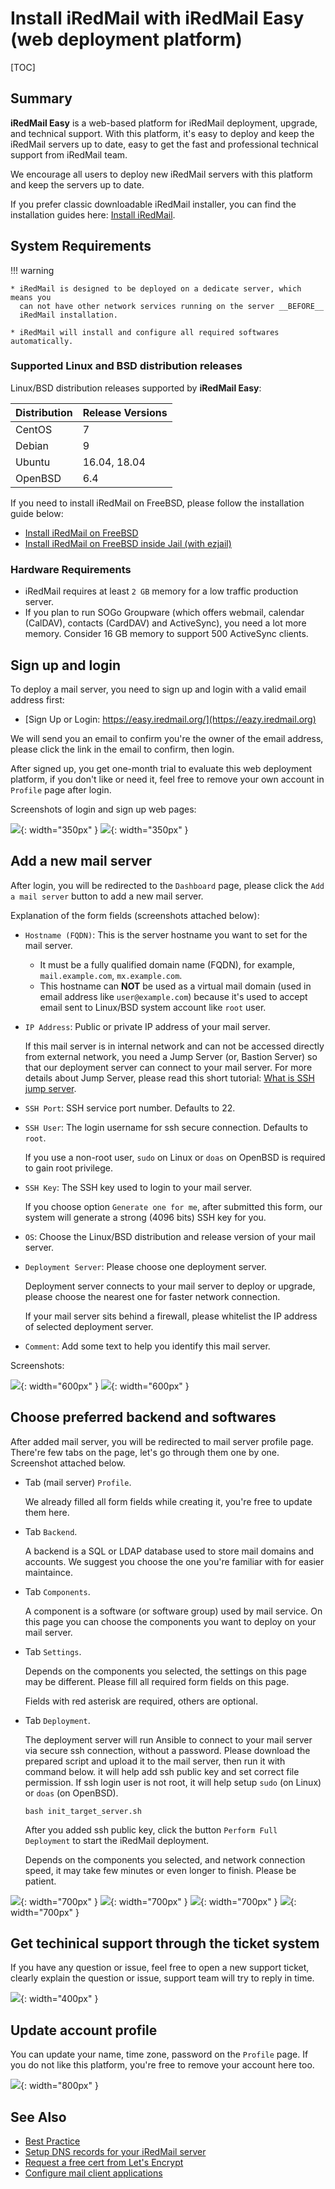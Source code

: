 # Install iRedMail with iRedMail Easy (web deployment platform)

[TOC]

## Summary

__iRedMail Easy__ is a web-based platform for iRedMail deployment, upgrade, and
technical support. With this platform, it's easy to deploy and keep the
iRedMail servers up to date, easy to get the fast and professional technical
support from iRedMail team.

We encourage all users to deploy new iRedMail servers with this platform and
keep the servers up to date.

If you prefer classic downloadable iRedMail installer, you can find the
installation guides here: [Install iRedMail](./index.html#install).

## System Requirements

!!! warning

    * iRedMail is designed to be deployed on a dedicate server, which means you
      can not have other network services running on the server __BEFORE__
      iRedMail installation.
    
    * iRedMail will install and configure all required softwares automatically.

### Supported Linux and BSD distribution releases

Linux/BSD distribution releases supported by __iRedMail Easy__:

Distribution | Release Versions
--- |---
CentOS | 7
Debian | 9
Ubuntu | 16.04, 18.04
OpenBSD | 6.4

If you need to install iRedMail on FreeBSD, please follow the installation
guide below:

* [Install iRedMail on FreeBSD](./install.iredmail.on.freebsd.html)
* [Install iRedMail on FreeBSD inside Jail (with ezjail)](./install.iredmail.on.freebsd.with.jail.html)

### Hardware Requirements

* iRedMail requires at least `2 GB` memory for a low traffic production server.
* If you plan to run SOGo Groupware (which offers webmail, calendar (CalDAV),
  contacts (CardDAV) and ActiveSync), you need a lot more memory. Consider 16
  GB memory to support 500 ActiveSync clients.

## Sign up and login

To deploy a mail server, you need to sign up and login with a valid email
address first:

* [Sign Up or Login: https://easy.iredmail.org/](https://eazy.iredmail.org)

We will send you an email to confirm you're the owner of the email address,
please click the link in the email to confirm, then login.

After signed up, you get one-month trial to evaluate this web deployment
platform, if you don't like or need it, feel free to remove your own account in
`Profile` page after login.

Screenshots of login and sign up web pages:

![](./images/iredmail-easy/installation/login.png){: width="350px" }
![](./images/iredmail-easy/installation/signup.png){: width="350px" }

## Add a new mail server

After login, you will be redirected to the `Dashboard` page, please click the
`Add a mail server` button to add a new mail server.

Explanation of the form fields (screenshots attached below):

* `Hostname (FQDN)`: This is the server hostname you want to set for the mail server.

    * It must be a fully qualified domain name (FQDN), for example,
      `mail.example.com`, `mx.example.com`.
    * This hostname can __NOT__ be used as a virtual mail domain (used in email
      address like `user@example.com`) because it's used to accept email sent
      to Linux/BSD system account like `root` user.

* `IP Address`: Public or private IP address of your mail server.

    If this mail server is in internal network and can not be accessed directly
    from external network, you need a Jump Server (or, Bastion Server) so that
    our deployment server can connect to your mail server. For more details
    about Jump Server, please read this short tutorial: [What is SSH jump
    server](./iredmail-easy.what.is.ssh.jump.server.html).

* `SSH Port`: SSH service port number. Defaults to 22.
* `SSH User`: The login username for ssh secure connection. Defaults to `root`.

    If you use a non-root user, `sudo` on Linux or `doas` on OpenBSD is
    required to gain root privilege.

* `SSH Key`: The SSH key used to login to your mail server.

    If you choose option `Generate one for me`, after submitted this form,
    our system will generate a strong (4096 bits) SSH key for you.

* `OS`: Choose the Linux/BSD distribution and release version of your mail server.
* `Deployment Server`: Please choose one deployment server.

    Deployment server connects to your mail server to deploy or upgrade, please
    choose the nearest one for faster network connection.

    If your mail server sits behind a firewall, please whitelist the IP address
    of selected deployment server.

* `Comment`: Add some text to help you identify this mail server.

Screenshots:

![](./images/iredmail-easy/installation/add_mailserver.png){: width="600px" }
![](./images/iredmail-easy/installation/added_mailserver.png){: width="600px" }

## Choose preferred backend and softwares

After added mail server, you will be redirected to mail server profile page.
There're few tabs on the page, let's go through them one by one.
Screenshot attached below.

* Tab (mail server) `Profile`.

    We already filled all form fields while creating it, you're free to update
    them here.

* Tab `Backend`.

    A backend is a SQL or LDAP database used to store mail domains and
    accounts. We suggest you choose the one you're familiar with for easier
    maintaince.

* Tab `Components`.

    A component is a software (or software group) used by mail service. On this
    page you can choose the components you want to deploy on your mail server.

* Tab `Settings`.

    Depends on the components you selected, the settings on this page may be
    different. Please fill all required form fields on this page.
    
    Fields with red asterisk are required, others are optional.

* Tab `Deployment`.

    The deployment server will run Ansible to connect to your mail server via
    secure ssh connection, without a password. Please download the prepared
    script and upload it to the mail server, then run it with command below. it will help add ssh public key and
    set correct file permission. If ssh login user is not root, it will help
    setup `sudo` (on Linux) or `doas` (on OpenBSD).

    ```
    bash init_target_server.sh
    ```
    
    After you added ssh public key, click the button `Perform Full Deployment`
    to start the iRedMail deployment.

    Depends on the components you selected, and network connection speed, it
    may take few minutes or even longer to finish. Please be patient.

![](./images/iredmail-easy/installation/backends.png){: width="700px" }
![](./images/iredmail-easy/installation/components.png){: width="700px" }
![](./images/iredmail-easy/installation/settings.png){: width="700px" }
![](./images/iredmail-easy/installation/deployment.png){: width="700px" }

## Get techinical support through the ticket system

If you have any question or issue, feel free to open a new support ticket,
clearly explain the question or issue, support team will try to reply in time.

![](./images/iredmail-easy/installation/support.png){: width="400px" }

## Update account profile

You can update your name, time zone, password on the `Profile` page. If you
do not like this platform, you're free to remove your account here too.

![](./images/iredmail-easy/installation/account_profile.png){: width="800px" }

## See Also

* [Best Practice](./iredmail-easy.best.practice.html)
* [Setup DNS records for your iRedMail server](./setup.dns.html)
* [Request a free cert from Let's Encrypt](./letsencrypt.html)
* [Configure mail client applications](./index.html#mua)
